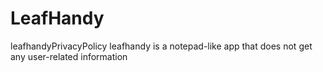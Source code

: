# LeafHandy

leafhandyPrivacyPolicy
leafhandy is a notepad-like app that does not get any user-related information
